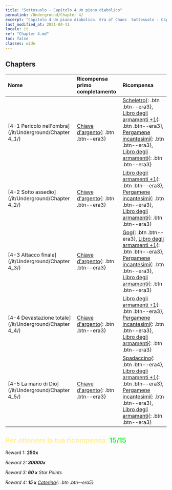 ```yaml
---
title: "Sottosuolo - Capitolo 4 Un piano diabolico"
permalink: /Underground/Chapter 4/
excerpt: "Capitolo 4 Un piano diabolico. Era of Chaos  Sottosuolo - Capitolo 4. Un piano diabolico"
last_modified_at: 2021-04-11
locale: it
ref: "Chapter 4.md"
toc: false
classes: wide
---
```


## Chapters

  | Nome |  Ricompensa primo completamento | Ricompensa |
  |:------------|:------------|:------------| 
  | [4-1 Pericolo nell'ombra](/it/Underground/Chapter 4_1/) | [Chiave d'argento](/it/Items/con_693/){: .btn .btn--era3} | [Scheletro](/it/Items/unt_208/){: .btn .btn--era3}, [Libro degli armamenti +1](/it/Items/mat_25/){: .btn .btn--era3}, [Pergamene incantesimi](/it/Items/con_694/){: .btn .btn--era3}, [Libro degli armamenti](/it/Items/mat_18/){: .btn .btn--era3} |
  | [4-2 Sotto assedio](/it/Underground/Chapter 4_2/) | [Chiave d'argento](/it/Items/con_693/){: .btn .btn--era3} | [Libro degli armamenti +1](/it/Items/mat_25/){: .btn .btn--era3}, [Pergamene incantesimi](/it/Items/con_694/){: .btn .btn--era3}, [Libro degli armamenti](/it/Items/mat_18/){: .btn .btn--era3} |
  | [4-3 Attacco finale](/it/Underground/Chapter 4_3/) | [Chiave d'argento](/it/Items/con_693/){: .btn .btn--era3} | [Gog](/it/Items/unt_227/){: .btn .btn--era3}, [Libro degli armamenti +1](/it/Items/mat_25/){: .btn .btn--era3}, [Pergamene incantesimi](/it/Items/con_694/){: .btn .btn--era3}, [Libro degli armamenti](/it/Items/mat_18/){: .btn .btn--era3} |
  | [4-4 Devastazione totale](/it/Underground/Chapter 4_4/) | [Chiave d'argento](/it/Items/con_693/){: .btn .btn--era3} | [Libro degli armamenti +1](/it/Items/mat_25/){: .btn .btn--era3}, [Pergamene incantesimi](/it/Items/con_694/){: .btn .btn--era3}, [Libro degli armamenti](/it/Items/mat_18/){: .btn .btn--era3} |
  | [4-5 La mano di Dio](/it/Underground/Chapter 4_5/) | [Chiave d'argento](/it/Items/con_693/){: .btn .btn--era3} | [Spadaccino](/it/Items/unt_193/){: .btn .btn--era4}, [Libro degli armamenti +1](/it/Items/mat_25/){: .btn .btn--era3}, [Pergamene incantesimi](/it/Items/con_694/){: .btn .btn--era3}, [Libro degli armamenti](/it/Items/mat_18/){: .btn .btn--era3} |


## <span style="color: #ffeea0">Per ottenere la tua ricompensa: </span><span style="color: #27f73a">15/15</span>

 Reward 1:  **250x** <i class="fas fa-gem"/>

 Reward 2:  **30000x** <i class="fas fa-coins"/>

 Reward 3: **60 x** Star Points

 Reward 4: **15 x** [Caterina](/it/Items/her_361/){: .btn .btn--era5}


